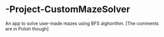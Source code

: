 # -Project-CustomMazeSolver
An app to solve user-made mazes using BFS alghorithm. [The comments are in Polish though]

